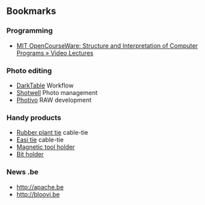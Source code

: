 ## Bookmarks

### Programming
* [MIT OpenCourseWare: Structure and Interpretation of Computer Programs » Video Lectures](http://ocw.mit.edu/courses/electrical-engineering-and-computer-science/6-001-structure-and-interpretation-of-computer-programs-spring-2005/video-lectures/)

### Photo editing
* [DarkTable](http://www.darktable.org/) Workflow
* [Shotwell](https://wiki.gnome.org/Apps/Shotwell) Photo management
* [Photivo](http://photivo.org/) RAW development

### Handy products
* [Rubber plant tie](http://www.tuinland.nl/product/64860/rubber-planten-binder-7mm-15stuks) cable-tie
* [Easi tie](http://www.groworganic.com/easi-tie-rubber-tree-ties-6-ea.html) cable-tie
* [Magnetic tool holder](http://www.conrad.be/ce/nl/product/837471/TOOLCRAFT-83-74-71-Toolcraft-magneetstrip-500-mm-x-40-mm)
* [Bit holder](http://www.conrad.be/ce/nl/product/819751/Witte-Werkzeug----------Magnetische-universele-houderLengte60-mm-aandrijving-14-635-mm)

### News .be
* http://apache.be
* http://bloovi.be

